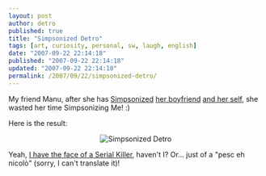 ```yaml
---
layout: post
author: detro
published: true
title: "Simpsonized Detro"
tags: [art, curiosity, personal, sw, laugh, english]
date: "2007-09-22 22:14:18"
published: "2007-09-22 22:14:18"
updated: "2007-09-22 22:14:18"
permalink: /2007/09/22/simpsonized-detro/
---
```


My friend Manu, after she has <a href="http://www.simpsonizeme.com/">Simpsonized</a> <a href="http://blog.neminis.org/">her boyfriend</a> <a href="http://secretum.neminis.org/siamo-la-coppia-piu-bella-del-web.html">and her self</a>, she wasted her time Simpsonizing Me! :)

Here is the result:
<div align="center"><img src='http://www.detronizator.org/wp-content/uploads/2007/09/simpsonized-detro.png' alt='Simpsonized Detro' />
</div>

Yeah, <a href="http://www.detronizator.org/2007/09/15/jigsaw-autopsy/">I have the face of a Serial Killer</a>, haven't I? Or... just of a "pesc eh nicolò" (sorry, I can't translate it)!
